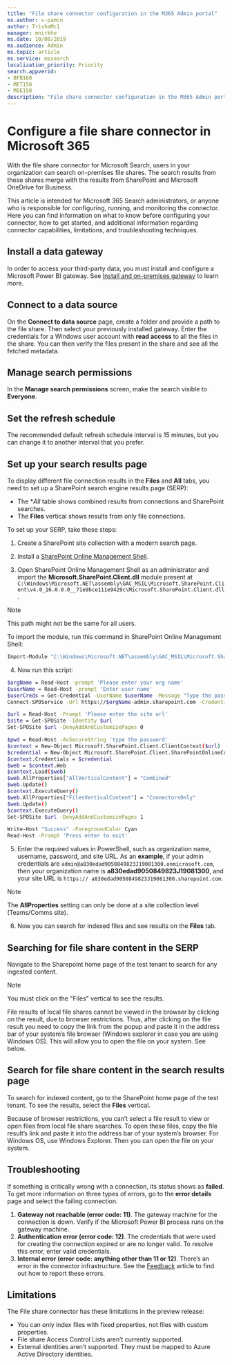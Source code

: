 ```yaml
---
title: "File share connector configuration in the M365 Admin portal"
ms.author: v-pamcn
author: TrishaMc1
manager: mnirkhe
ms.date: 10/08/2019
ms.audience: Admin
ms.topic: article
ms.service: mssearch
localization_priority: Priority
search.appverid:
- BFB160
- MET150
- MOE150
description: "File share connector configuration in the M365 Admin portal."
---
```


# Configure a file share connector in Microsoft 365

With the file share connector for Microsoft Search, users in your organization can search on-premises file shares. The search results from these shares merge with the results from SharePoint and Microsoft OneDrive for Business.

This article is intended for Microsoft 365 Search administrators, or anyone who is responsible for configuring, running, and monitoring the connector. Here you can find information on what to know before configuring your connector, how to get started, and additional information regarding connector capabilities, limitations, and troubleshooting techniques.  

## Install a data gateway
In order to access your third-party data, you must install and configure a Microsoft Power BI gateway. See [Install and on-premises gateway](https://docs.microsoft.com/en-us/data-integration/gateway/service-gateway-install) to learn more.  

## Connect to a data source
On the **Connect to data source** page, create a folder and provide a path to the file share. Then select your previously installed gateway. Enter the credentials for a Windows user account with **read access** to all the files in the share. You can then verify the files present in the share and see all the fetched metadata. 

## Manage search permissions
In the **Manage search permissions** screen, make the search visible to **Everyone**.

## Set the refresh schedule
The recommended default refresh schedule interval is 15 minutes, but you can change it to another interval that you prefer.

## Set up your search results page
To display different file connection results in the **Files** and **All** tabs, you need to set up a SharePoint search engine results page (SERP): 
- The **All* table shows combined results from connections and SharePoint searches. 
- The **Files** vertical shows results from only file connections.

To set up your SERP, take these steps:
1.	Create a SharePoint site collection with a modern search page.

2.	Install a [SharePoint Online Management Shell](https://www.microsoft.com/download/details.aspx?id=35588).

3.	Open SharePoint Online Management Shell as an administrator and import the **Microsoft.SharePoint.Client.dll** module present at `C:\Windows\Microsoft.NET\assembly\GAC_MSIL\Microsoft.SharePoint.Client\v4.0_16.0.0.0__71e9bce111e9429c\Microsoft.SharePoint.Client.dll`. 

> [!NOTE]
> This path might not be the same for all users.

To import the module, run this command in SharePoint Online Management Shell:
```bash
Import-Module "C:\Windows\Microsoft.NET\assembly\GAC_MSIL\Microsoft.SharePoint.Client\v4.0_16.0.0.0__71e9bce111e9429c\Microsoft.SharePoint.Client.dll" 
```

4. Now run this script:
```bash
$orgName = Read-Host -prompt 'Please enter your org name'
$userName = Read-Host -prompt 'Enter user name'
$userCreds = Get-Credential -UserName $userName -Message "Type the password"
Connect-SPOService -Url https://$orgName-admin.sharepoint.com -Credential $userCreds

$url = Read-Host -Prompt 'Please enter the site url'
$site = Get-SPOSite -Identity $url
Set-SPOSite $url -DenyAddAndCustomizePages 0

$pwd = Read-Host -AsSecureString 'type the password'
$context = New-Object Microsoft.SharePoint.Client.ClientContext($url)
$credential = New-Object Microsoft.SharePoint.Client.SharePointOnlineCredentials($userName, $pwd)
$context.Credentials = $credential
$web = $context.Web
$context.Load($web)
$web.AllProperties["AllVerticalContent"] = "Combined"
$web.Update()
$context.ExecuteQuery()
$web.AllProperties["FilesVerticalContent"] = "ConnectorsOnly"
$web.Update()
$context.ExecuteQuery()
Set-SPOSite $url -DenyAddAndCustomizePages 1

Write-Host "Success" -ForegroundColor Cyan
Read-Host -Prompt 'Press enter to exit'
```

5. Enter the required values in PowerShell, such as organization name, username, password, and site URL. As an **example**, if your admin credentials are `admin@a830edad9050849823J19081300.onmicrosoft.com`, then your organization name is **a830edad9050849823J19081300**, and your site URL is `https:// a830edad9050849823J19081300.sharepoint.com`.

> [!NOTE]
> The **AllProperties** setting can only be done at a site collection level (Teams/Comms site).

6.	Now you can search for indexed files and see results on the **Files** tab.

## Searching for file share content in the SERP
Navigate to the Sharepoint home page of the test tenant to search for any ingested content.

> [!NOTE]
> You must click on the "Files" vertical to see the results.

File results of local file shares cannot be viewed in the browser by clicking on the result, due to browser restrictions. Thus, after clicking on the file result you need to copy the link from the popup and paste it in the address bar of your system’s file browser (Windows explorer in case you are using Windows OS). This will allow you to open the file on your system. See below.

## Search for file share content in the search results page
To search for indexed content, go to the SharePoint home page of the test tenant. To see the results, select the **Files** vertical.

Because of browser restrictions, you can’t select a file result to view or open files from local file share searches. To open these files, copy the file result’s link and paste it into the address bar of your system’s browser. For Windows OS, use Windows Explorer. Then you can open the file on your system.

## Troubleshooting
If something is critically wrong with a connection, its status shows as **failed**. To get more information on three types of errors, go to the **error details** page and select the failing connection.
1.	**Gateway not reachable (error code: 11)**. The gateway machine for the connection is down. Verify if the Microsoft Power BI process runs on the gateway machine.
2.	**Authentication error (error code: 12)**. The credentials that were used for creating the connection expired or are no longer valid. To resolve this error, enter valid credentials.
3.	**Internal error (error code: anything other than 11 or 12)**. There’s an error in the connector infrastructure. See the [Feedback](connectors-feedback.md) article to find out how to report these errors.

## Limitations
The File share connector has these limitations in the preview release:
* You can only index files with fixed properties, not files with custom properties. 
* File share Access Control Lists aren’t currently supported.
* External identities aren’t supported. They must be mapped to Azure Active Directory identities.
